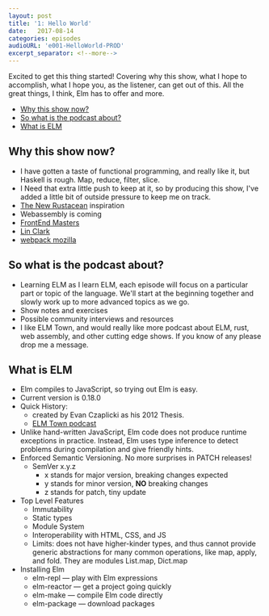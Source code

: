 ```yaml
---
layout: post
title: '1: Hello World'
date:   2017-08-14
categories: episodes
audioURL: 'e001-HelloWorld-PROD' 
excerpt_separator: <!--more-->
---
```


Excited to get this thing started! Covering why this show, what I hope to accomplish, what I hope you, as the listener, can get out of this. All the great things, I think, Elm has to offer and more.
<!--more-->
<!-- TOC -->

- [Why this show now?](#why-this-show-now)
- [So what is the podcast about?](#so-what-is-the-podcast-about)
- [What is ELM](#what-is-elm)

<!-- /TOC -->
## Why this show now?
* I have gotten a taste of functional programming, and really like it, but Haskell is rough. Map, reduce, filter, slice.
* I Need that extra little push to keep at it, so by producing this show, I've added a little bit of outside pressure to keep me on track.
* [The New Rustacean](http://www.newrustacean.com/) inspiration
* Webassembly is coming
* [FrontEnd Masters](https://frontendmasters.com/courses/)
* [Lin Clark](https://hacks.mozilla.org/2017/02/a-cartoon-intro-to-webassembly/)
* [webpack mozilla](https://medium.com/webpack/webpack-awarded-125-000-from-moss-program-f63eeaaf4e15)


## So what is the podcast about?
* Learning ELM as I learn ELM, each episode will focus on a particular part or topic of the language. We'll start at the beginning together and slowly work up to more advanced topics as we go.
* Show notes and exercises  
* Possible community interviews and resources
* I like ELM Town, and would really like more podcast about ELM, rust, web assembly, and other cutting edge shows. If you know of any please drop me a message.

## What is ELM
* Elm compiles to JavaScript, so trying out Elm is easy.
* Current version is 0.18.0
* Quick History:
	* created by Evan Czaplicki as his 2012 Thesis.
	* [ELM Town podcast](https://elmtown.github.io/2016/12/01/The-Founding-Story-Ep-6.html)
* Unlike hand-written JavaScript, Elm code does not produce runtime exceptions in practice. Instead, Elm uses type inference to detect problems during compilation and give friendly hints.
* Enforced Semantic Versioning. No more surprises in PATCH releases!
	* SemVer x.y.z
		* x stands for major version, breaking changes expected
		* y stands for minor version, **NO** breaking changes
		* z stands for patch, tiny update
* Top Level Features
	* Immutability
	* Static types
	* Module System
	* Interoperability with HTML, CSS, and JS
	* Limits: does not have higher-kinder types, and thus cannot provide generic abstractions for many common operations, like map, apply, and fold. They are modules List.map, Dict.map
* Installing Elm
	* elm-repl — play with Elm expressions
	* elm-reactor — get a project going quickly
	* elm-make — compile Elm code directly
	* elm-package — download packages

